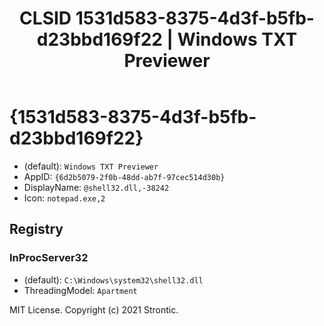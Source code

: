 ﻿---
title: "CLSID 1531d583-8375-4d3f-b5fb-d23bbd169f22 | Windows TXT Previewer"
excerpt: What is COM-Object CLSID 1531d583-8375-4d3f-b5fb-d23bbd169f22?
---

# {1531d583-8375-4d3f-b5fb-d23bbd169f22}

* (default): `Windows TXT Previewer`
* AppID: `{6d2b5079-2f0b-48dd-ab7f-97cec514d30b}`
* DisplayName: `@shell32.dll,-38242`
* Icon: `notepad.exe,2`

## Registry


### InProcServer32

* (default): `C:\Windows\system32\shell32.dll`
* ThreadingModel: `Apartment`

MIT License. Copyright (c) 2021 Strontic.


